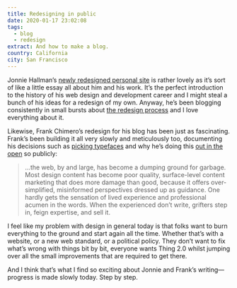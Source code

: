 ```yaml
---
title: Redesigning in public
date: 2020-01-17 23:02:08
tags:
  - blog
  - redesign
extract: And how to make a blog.
country: California
city: San Francisco
---
```


Jonnie Hallman’s [newly redesigned personal site](https://destroytoday.com) is rather lovely as it’s sort of like a little essay all about him and his work. It’s the perfect introduction to the history of his web design and development career and I might steal a bunch of his ideas for a redesign of my own. Anyway, he’s been blogging consistently in small bursts about [the redesign process](https://destroytoday.com/blog) and I love everything about it.

Likewise, Frank Chimero’s redesign for his blog has been just as fascinating. Frank’s been building it all very slowly and meticulously too, documenting his decisions such as [picking typefaces](https://frankchimero.com/blog/2020/picking-typefaces/) and why he’s doing this [out in the open](https://frankchimero.com/blog/2020/popeye/) so publicly:

> ...the web, by and large, has become a dumping ground for garbage. Most design content has become poor quality, surface-level content marketing that does more damage than good, because it offers over-simplified, misinformed perspectives dressed up as guidance. One hardly gets the sensation of lived experience and professional acumen in the words. When the experienced don’t write, grifters step in, feign expertise, and sell it.

I feel like my problem with design in general today is that folks want to burn everything to the ground and start again all the time. Whether that’s with a website, or a new web standard, or a political policy. They don’t want to fix what’s wrong with things bit by bit, everyone wants Thing 2.0 whilst jumping over all the small improvements that are required to get there.

And I think that’s what I find so exciting about Jonnie and Frank’s writing—progress is made slowly today. Step by step.
